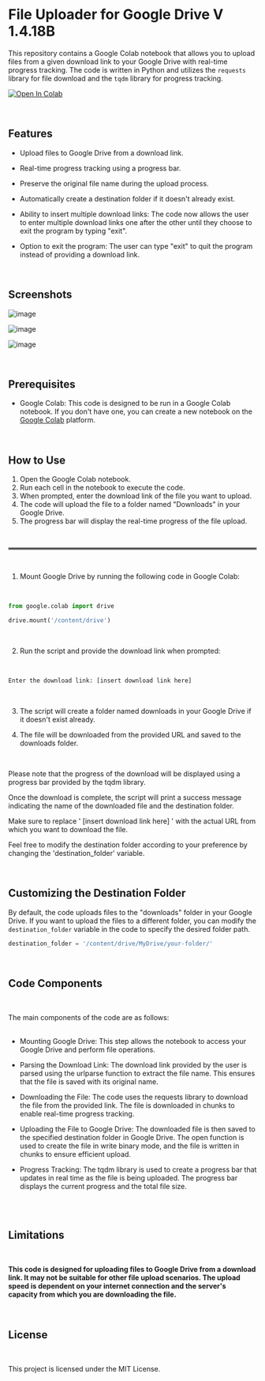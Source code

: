 # File Uploader for Google Drive V 1.4.18B

This repository contains a Google Colab notebook that allows you to upload files from a given download link to your Google Drive with real-time progress tracking. The code is written in Python and utilizes the `requests` library for file download and the `tqdm` library for progress tracking.

[![Open In Colab](https://colab.research.google.com/assets/colab-badge.svg)](https://colab.research.google.com/github/akhi07rx/File-Uploader-for-Google-Drive/blob/main/File_Uploader_for_Google_Drive_V_1_217B.ipynb)

<br />

## Features

- Upload files to Google Drive from a download link.
- Real-time progress tracking using a progress bar.
- Preserve the original file name during the upload process.
- Automatically create a destination folder if it doesn't already exist.
- Ability to insert multiple download links: The code now allows the user to enter multiple download links one after the other until they choose to exit the program by typing "exit".

- Option to exit the program: The user can type "exit" to quit the program instead of providing a download link.


<br />

## Screenshots

![image](https://github.com/akhi07rx/File-Uploader-for-Google-Drive/assets/89210430/f215a80d-c5ea-4899-81a5-87a0f7174050)

![image](https://github.com/akhi07rx/File-Uploader-for-Google-Drive/assets/89210430/81241900-87c2-4004-ab1e-b131c6aa97f9)

![image](https://github.com/akhi07rx/File-Uploader-for-Google-Drive/assets/89210430/005edd65-1c32-4bf5-8e1f-0975391ba592)


<br />

## Prerequisites

- Google Colab: This code is designed to be run in a Google Colab notebook. If you don't have one, you can create a new notebook on the [Google Colab](https://colab.research.google.com) platform.

<br />

## How to Use

1. Open the Google Colab notebook.
2. Run each cell in the notebook to execute the code.
3. When prompted, enter the download link of the file you want to upload.
4. The code will upload the file to a folder named "Downloads" in your Google Drive.
5. The progress bar will display the real-time progress of the file upload.

<br />

<hr style="border:2px solid gray">

<br />


1. Mount Google Drive by running the following code in Google Colab:
<br />

```python
from google.colab import drive

drive.mount('/content/drive')
```
<br />

2. Run the script and provide the download link when prompted:
<br />

```python
Enter the download link: [insert download link here]
```

<br />

3. The script will create a folder named downloads in your Google Drive if it doesn't exist already.

4. The file will be downloaded from the provided URL and saved to the downloads folder.

<br />

Please note that the progress of the download will be displayed using a progress bar provided by the tqdm library.

Once the download is complete, the script will print a success message indicating the name of the downloaded file and the destination folder.

Make sure to replace ' [insert download link here] ' with the actual URL from which you want to download the file.

Feel free to modify the destination folder according to your preference by changing the 'destination_folder' variable.


<br />

## Customizing the Destination Folder

By default, the code uploads files to the "downloads" folder in your Google Drive. If you want to upload the files to a different folder, you can modify the `destination_folder` variable in the code to specify the desired folder path.

```python
destination_folder = '/content/drive/MyDrive/your-folder/'
```

<br />

## Code Components
<br />

The main components of the code are as follows:
<br />
<br />


- Mounting Google Drive: This step allows the notebook to access your Google Drive and perform file operations.

- Parsing the Download Link: The download link provided by the user is parsed using the urlparse function to extract the file name. This ensures that the file is saved with its original name.

- Downloading the File: The code uses the requests library to download the file from the provided link. The file is downloaded in chunks to enable real-time progress tracking.

- Uploading the File to Google Drive: The downloaded file is then saved to the specified destination folder in Google Drive. The open function is used to create the file in write binary mode, and the file is written in chunks to ensure efficient upload.

- Progress Tracking: The tqdm library is used to create a progress bar that updates in real time as the file is being uploaded. The progress bar displays the current progress and the total file size.

<br />
<br />

## Limitations
<br />

**This code is designed for uploading files to Google Drive from a download link. It may not be suitable for other file upload scenarios.
The upload speed is dependent on your internet connection and the server's capacity from which you are downloading the file.**

<br />

## License
<br />

This project is licensed under the MIT License.